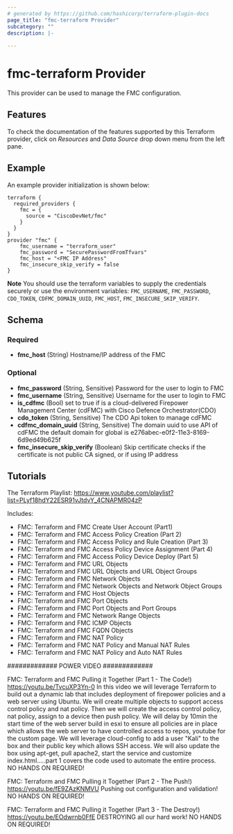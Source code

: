 ```yaml
---
# generated by https://github.com/hashicorp/terraform-plugin-docs
page_title: "fmc-terraform Provider"
subcategory: ""
description: |-
  
---
```


# fmc-terraform Provider

This provider can be used to manage the FMC configuration.

## Features

To check the documentation of the features supported by this Terraform provider, click on *Resources* and *Data Source* drop down menu from the left pane.

## Example

An example provider initialization is shown below:

```hcl
terraform {
  required_providers {
    fmc = {
      source = "CiscoDevNet/fmc"
    }
  }
}
provider "fmc" {
    fmc_username = "terraform_user"
    fmc_password = "SecurePasswordFromTfvars"
    fmc_host = "<FMC IP Address"
    fmc_insecure_skip_verify = false
}
```

**Note** You should use the terraform variables to supply the credentials securely or use the environment variables: `FMC_USERNAME`, `FMC_PASSWORD`, `CDO_TOKEN`, `CDFMC_DOMAIN_UUID`, `FMC_HOST`, `FMC_INSECURE_SKIP_VERIFY`.

<!-- schema generated by tfplugindocs -->
## Schema

### Required

- **fmc_host** (String) Hostname/IP address of the FMC

### Optional

- **fmc_password** (String, Sensitive) Password for the user to login to FMC
- **fmc_username** (String, Sensitive) Username for the user to login to FMC
- **is_cdfmc** (Bool) set to true if is a cloud-delivered Firepower Management Center (cdFMC) with Cisco Defence Orchestrator(CDO)
- **cdo_token** (String, Sensitive) The CDO Api token to manage cdFMC
- **cdfmc_domain_uuid** (String, Sensitive) The domain uuid to use API of cdFMC the default domain for global is e276abec-e0f2-11e3-8169-6d9ed49b625f
- **fmc_insecure_skip_verify** (Boolean) Skip certificate checks if the certificate is not public CA signed, or if using IP address

## Tutorials

The Terraform Playlist: https://www.youtube.com/playlist?list=PLyf18hdY22ESR91vJtdvY_4CNAPMR04zP 

Includes: 
- FMC: Terraform and FMC Create User Account (Part1)
- FMC: Terraform and FMC Access Policy Creation (Part 2)
- FMC: Terraform and FMC Access Policy and Rule Creation (Part 3)
- FMC: Terraform and FMC Access Policy Device Assignment (Part 4)
- FMC: Terraform and FMC Access Policy Device Deploy (Part 5)
- FMC: Terraform and FMC URL Objects
- FMC: Terraform and FMC URL Objects and URL Object Groups
- FMC: Terraform and FMC Network Objects
- FMC: Terraform and FMC Network Objects and Network Object Groups
- FMC: Terraform and FMC Host Objects
- FMC: Terraform and FMC Port Objects 
- FMC: Terraform and FMC Port Objects and Port Groups
- FMC: Terraform and FMC Network Range Objects
- FMC: Terraform and FMC ICMP Objects
- FMC: Terraform and FMC FQDN Objects
- FMC: Terraform and FMC NAT Policy
- FMC: Terraform and FMC NAT Policy and Manual NAT Rules 
- FMC: Terraform and FMC NAT Policy and Auto NAT Rules

############# POWER VIDEO #############

FMC: Terraform and FMC Pulling it Together (Part 1 - The Code!) https://youtu.be/TvcuXP3Yn-0 
In this video we will leverage Terraform to build out a dynamic lab that includes deployment of firepower policies and a web server using Ubuntu. We will create multiple objects to support access control policy and nat policy. Then we will create the access control policy, nat policy, assign to a device then push policy. We will delay by 10min the start time of the web server build in esxi to ensure all policies are in place which allows the web server to have controlled access to repos, youtube for the custom page. We will leverage cloud-config to add a user "Kali" to the box and their public key which allows SSH access. We will also update the box using apt-get, pull apache2, start the service and customize index.html.....part 1 covers the code used to automate the entire process. NO HANDS ON REQUIRED! 

FMC: Terraform and FMC Pulling it Together (Part 2 - The Push!) https://youtu.be/fE9ZAzKNMVU 
Pushing out configuration and validation! NO HANDS ON REQUIRED! 


FMC: Terraform and FMC Pulling it Together (Part 3 - The Destroy!) https://youtu.be/EOdwrnb0FfE 
DESTROYING all our hard work! NO HANDS ON REQUIRED!
